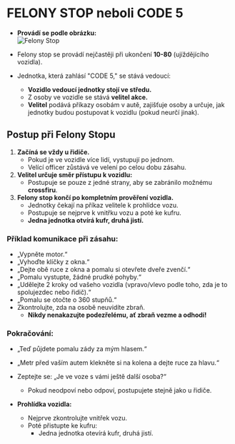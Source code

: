 ﻿# **FELONY STOP neboli CODE 5**

- **Provádí se podle obrázku:**  
  ![Felony Stop](https://cdn.discordapp.com/attachments/1178654246686695474/1178654728486391818/unknown.png)

- Felony stop se provádí nejčastěji při ukončení **10-80** (ujíždějícího vozidla).
- Jednotka, která zahlásí "CODE 5," se stává vedoucí:  
  - **Vozidlo vedoucí jednotky stojí ve středu.**  
  - Z osoby ve vozidle se stává **velitel akce.**
  - **Velitel** podává příkazy osobám v autě, zajišťuje osoby a určuje, jak jednotky budou postupovat k vozidlu (pokud neurčí jinak).

## **Postup při Felony Stopu**

1. **Začíná se vždy u řidiče.**
   - Pokud je ve vozidle více lidí, vystupují po jednom.
   - Velící officer zůstává ve velení po celou dobu zásahu.
2. **Velitel určuje směr přístupu k vozidlu:**
   - Postupuje se pouze z jedné strany, aby se zabránilo možnému **crossfiru**.
3. **Felony stop končí po kompletním prověření vozidla.**
   - Jednotky čekají na příkaz velitele k prohlídce vozu.  
   - Postupuje se nejprve k vnitřku vozu a poté ke kufru.  
   - **Jedna jednotka otvírá kufr, druhá jistí.**

### **Příklad komunikace při zásahu:**

- „Vypněte motor.“  
- „Vyhoďte klíčky z okna.“  
- „Dejte obě ruce z okna a pomalu si otevřete dveře zvenčí.“  
- „Pomalu vystupte, žádné prudké pohyby.“  
- „Udělejte 2 kroky od vašeho vozidla (vpravo/vlevo podle toho, zda je to spolujezdec nebo řidič).“  
- „Pomalu se otočte o 360 stupňů.“  
- Zkontrolujte, zda na osobě neuvidíte zbraň.  
  - **Nikdy nenakazujte podezřelému, ať zbraň vezme a odhodí!**

### **Pokračování:**

- „Teď půjdete pomalu zády za mým hlasem.“  
- „Metr před vaším autem klekněte si na kolena a dejte ruce za hlavu.“  
- Zeptejte se: „Je ve voze s vámi ještě další osoba?“  
  - Pokud neodpoví nebo odpoví, postupujete stejně jako u řidiče.  

- **Prohlídka vozidla:**  
  - Nejprve zkontrolujte vnitřek vozu.  
  - Poté přistupte ke kufru:  
    - Jedna jednotka otevírá kufr, druhá jistí.
